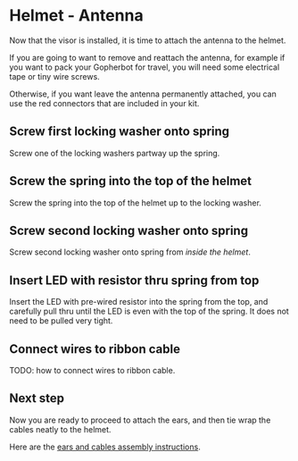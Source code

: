 # Helmet - Antenna

Now that the visor is installed, it is time to attach the antenna to the helmet.

If you are going to want to remove and reattach the antenna, for example if you want to pack your Gopherbot for travel, you will need some electrical tape or tiny wire screws.

Otherwise, if you want leave the antenna permanently attached, you can use the red connectors that are included in your kit.

## Screw first locking washer onto spring

Screw one of the locking washers partway up the spring.

## Screw the spring into the top of the helmet

Screw the spring into the top of the helmet up to the locking washer.

## Screw second locking washer onto spring

Screw second locking washer onto spring from *inside the helmet*.

## Insert LED with resistor thru spring from top

Insert the LED with pre-wired resistor into the spring from the top, and carefully pull thru until the LED is even with the top of the spring. It does not need to be pulled very tight.

## Connect wires to ribbon cable

TODO: how to connect wires to ribbon cable.

## Next step

Now you are ready to proceed to attach the ears, and then tie wrap the cables neatly to the helmet.

Here are the [ears and cables assembly instructions](./ears-cables.md).
